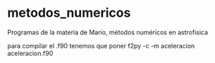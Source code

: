 # metodos_numericos
Programas de la materia de Mario, métodos numéricos en astrofisica

para compilar el .f90 tenemos que poner 
f2py -c -m aceleracion aceleracion.f90
